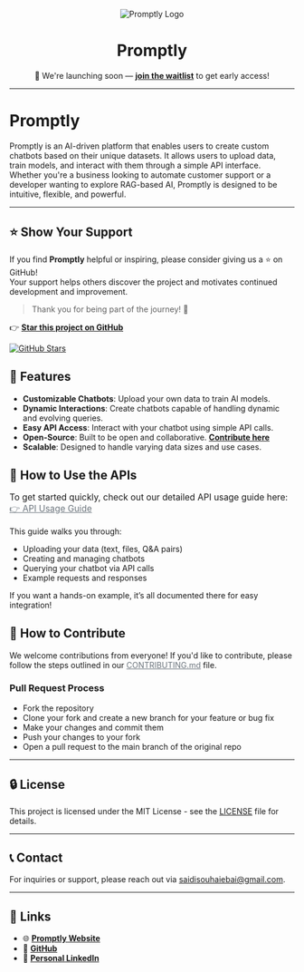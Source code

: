 <p align="center">
  <img src="assets/smaller.png" alt="Promptly Logo">
</p>

<h1 align="center"><strong>Promptly</strong></h1>

<p align="center">
  🚀 We're launching soon — <strong><a href="https://promtly.tech">join the waitlist</a></strong> to get early access!
</p>

---

# Promptly

Promptly is an AI-driven platform that enables users to create custom chatbots based on their unique datasets. It allows users to upload data, train models, and interact with them through a simple API interface. Whether you're a business looking to automate customer support or a developer wanting to explore RAG-based AI, Promptly is designed to be intuitive, flexible, and powerful.

---

## ⭐️ Show Your Support

If you find **Promptly** helpful or inspiring, please consider giving us a ⭐️ on GitHub!  
Your support helps others discover the project and motivates continued development and improvement.

> Thank you for being part of the journey! 🙌

👉 [**Star this project on GitHub**](https://github.com/SaidiSouhaieb/promptly-lite.git)

[![GitHub Stars](https://img.shields.io/github/stars/SaidiSouhaieb/promptly-ai-backend?style=social)](https://github.com/SaidiSouhaieb/promptly-ai-backend/stargazers)

## 🚀 Features

- **Customizable Chatbots**: Upload your own data to train AI models.
- **Dynamic Interactions**: Create chatbots capable of handling dynamic and evolving queries.
- **Easy API Access**: Interact with your chatbot using simple API calls.
- **Open-Source**: Built to be open and collaborative. [**Contribute here**](docs/CONTRIBUTING.md)
- **Scalable**: Designed to handle varying data sizes and use cases.

## 📖 How to Use the APIs

<p style="font-weight: normal; font-size: 1.1em;">
  To get started quickly, check out our detailed API usage guide here:<br>
  <a href="docs/API_USAGE.md" style="color: #6c757d; font-weight: normal; text-decoration: underline;">
    👉 API Usage Guide
  </a>
</p>




This guide walks you through:  
- Uploading your data (text, files, Q&A pairs)  
- Creating and managing chatbots  
- Querying your chatbot via API calls  
- Example requests and responses  

If you want a hands-on example, it’s all documented there for easy integration!


## 📝 How to Contribute

We welcome contributions from everyone! If you'd like to contribute, please follow the steps outlined in our <a href="docs/CONTRIBUTING.md" style="color: #6c757d; font-weight: normal; text-decoration: underline;">CONTRIBUTING.md</a> file.


### Pull Request Process

- Fork the repository
- Clone your fork and create a new branch for your feature or bug fix
- Make your changes and commit them
- Push your changes to your fork
- Open a pull request to the main branch of the original repo

---

## 🔒 License

This project is licensed under the MIT License - see the [LICENSE](LICENSE.md) file for details.

---

## 📞 Contact

For inquiries or support, please reach out via [saidisouhaiebai@gmail.com](mailto:saidisouhaiebai@gmail.com).

---

## 🔗 Links

- 🌐 **[Promptly Website](https://promtly.tech)**
- 🐙 **[GitHub](https://github.com/SaidiSouhaieb)**
- 💼 **[Personal LinkedIn](https://www.linkedin.com/in/saidi-souhaieb-4632702a8/)**

